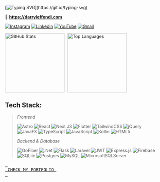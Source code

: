 [![Typing SVG](https://readme-typing-svg.demolab.com?font=Fira+Code&size=24&duration=3000&pause=1500&color=F7EEEC&width=435&lines=Hello!+%F0%9F%91%8B+My+name+is+Darryl.)](https://git.io/typing-svg)

🔗 **https://darryleffendi.com**

[![Instagram](https://img.shields.io/badge/Instagram-%23E4405F.svg?logo=Instagram&logoColor=white)](https://instagram.com/darryl_ce) 
[![LinkedIn](https://img.shields.io/badge/LinkedIn-%230077B5.svg?logo=linkedin&logoColor=white)](https://linkedin.com/in/darryl-effendi) 
[![YouTube](https://img.shields.io/badge/YouTube-%23FF0000.svg?logo=YouTube&logoColor=white)](https://youtube.com/@darryleffendi) 
[![Gmail](https://img.shields.io/badge/Gmail-%23EE8800.svg?logo=Gmail&logoColor=white)](mailto:darryleffendi@gmail.com) 

<div style="display: flex; align-items: center;">
    <img src="https://github-readme-stats.vercel.app/api?username=darryleffendi&theme=monokai&hide_border=true&include_all_commits=false&count_private=true&rank_icon=github" alt="GitHub Stats" style="height: 195px; margin-right: 10px;">
    <img src="https://github-readme-stats.vercel.app/api/top-langs/?username=darryleffendi&theme=monokai&hide_border=true&include_all_commits=false&count_private=true&layout=compact" alt="Top Languages" style="height: 195px;">
</div>

## Tech Stack:

> *Frontend*
> 
> ![Astro](https://img.shields.io/badge/astro-%232C2052.svg?style=for-the-badge&logo=astro&logoColor=white)
> ![React](https://img.shields.io/badge/react-%2320232a.svg?style=for-the-badge&logo=react&logoColor=%2361DAFB)
> ![Next JS](https://img.shields.io/badge/Next-black?style=for-the-badge&logo=next.js&logoColor=white)
> ![Flutter](https://img.shields.io/badge/Flutter-%2302569B.svg?style=for-the-badge&logo=Flutter&logoColor=white)
> ![TailwindCSS](https://img.shields.io/badge/tailwindcss-%2338B2AC.svg?style=for-the-badge&logo=tailwind-css&logoColor=white)
> ![jQuery](https://img.shields.io/badge/jquery-%230769AD.svg?style=for-the-badge&logo=jquery&logoColor=white)
> ![JavaFX](https://img.shields.io/badge/javafx-%23FF0000.svg?style=for-the-badge&logo=javafx&logoColor=white)
> ![TypeScript](https://img.shields.io/badge/typescript-%23007ACC.svg?style=for-the-badge&logo=typescript&logoColor=white)
> ![JavaScript](https://img.shields.io/badge/javascript-%23323330.svg?style=for-the-badge&logo=javascript&logoColor=%23F7DF1E)
> ![Kotlin](https://img.shields.io/badge/kotlin-%237F52FF.svg?style=for-the-badge&logo=kotlin&logoColor=white)
> ![HTML5](https://img.shields.io/badge/html5-%23E34F26.svg?style=for-the-badge&logo=html5&logoColor=white)
> 
> *Backend & Database*
>
> ![GoFiber](https://img.shields.io/badge/gofiber-%2300ADD8.svg?style=for-the-badge&logo=go&logoColor=white)
> ![.Net](https://img.shields.io/badge/.NET-5C2D91?style=for-the-badge&logo=.net&logoColor=white)
> ![Flask](https://img.shields.io/badge/flask-%23000.svg?style=for-the-badge&logo=flask&logoColor=white)
> ![Laravel](https://img.shields.io/badge/laravel-%23FF2D20.svg?style=for-the-badge&logo=laravel&logoColor=white)
> ![JWT](https://img.shields.io/badge/JWT-black?style=for-the-badge&logo=JSON%20web%20tokens)
> ![Express.js](https://img.shields.io/badge/express.js-%23404d59.svg?style=for-the-badge&logo=express&logoColor=%2361DAFB)
> ![Firebase](https://img.shields.io/badge/firebase-a08021?style=for-the-badge&logo=firebase&logoColor=ffcd34)
> ![SQLite](https://img.shields.io/badge/sqlite-%2307405e.svg?style=for-the-badge&logo=sqlite&logoColor=white)
> ![Postgres](https://img.shields.io/badge/postgres-%23316192.svg?style=for-the-badge&logo=postgresql&logoColor=white)
> ![MySQL](https://img.shields.io/badge/mysql-4479A1.svg?style=for-the-badge&logo=mysql&logoColor=white)
> ![MicrosoftSQLServer](https://img.shields.io/badge/Microsoft%20SQL%20Server-CC2927?style=for-the-badge&logo=microsoft%20sql%20server&logoColor=white)

[<kbd> <br> CHECK MY PORTFOLIO <br> </kbd>][Link]

[Link]: https://darryleffendi.com
